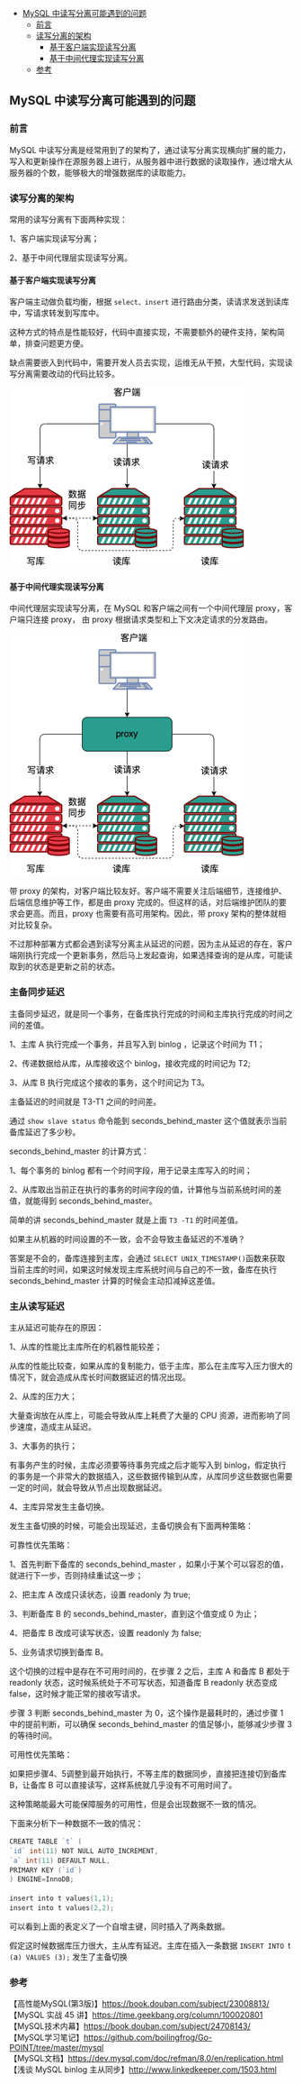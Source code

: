 <!-- START doctoc generated TOC please keep comment here to allow auto update -->
<!-- DON'T EDIT THIS SECTION, INSTEAD RE-RUN doctoc TO UPDATE -->

- [MySQL 中读写分离可能遇到的问题](#mysql-%E4%B8%AD%E8%AF%BB%E5%86%99%E5%88%86%E7%A6%BB%E5%8F%AF%E8%83%BD%E9%81%87%E5%88%B0%E7%9A%84%E9%97%AE%E9%A2%98)
  - [前言](#%E5%89%8D%E8%A8%80)
  - [读写分离的架构](#%E8%AF%BB%E5%86%99%E5%88%86%E7%A6%BB%E7%9A%84%E6%9E%B6%E6%9E%84)
    - [基于客户端实现读写分离](#%E5%9F%BA%E4%BA%8E%E5%AE%A2%E6%88%B7%E7%AB%AF%E5%AE%9E%E7%8E%B0%E8%AF%BB%E5%86%99%E5%88%86%E7%A6%BB)
    - [基于中间代理实现读写分离](#%E5%9F%BA%E4%BA%8E%E4%B8%AD%E9%97%B4%E4%BB%A3%E7%90%86%E5%AE%9E%E7%8E%B0%E8%AF%BB%E5%86%99%E5%88%86%E7%A6%BB)
  - [参考](#%E5%8F%82%E8%80%83)

<!-- END doctoc generated TOC please keep comment here to allow auto update -->

## MySQL 中读写分离可能遇到的问题

### 前言

MySQL 中读写分离是经常用到了的架构了，通过读写分离实现横向扩展的能力，写入和更新操作在源服务器上进行，从服务器中进行数据的读取操作，通过增大从服务器的个数，能够极大的增强数据库的读取能力。   

### 读写分离的架构

常用的读写分离有下面两种实现：  

1、客户端实现读写分离；

2、基于中间代理层实现读写分离。   

#### 基于客户端实现读写分离

客户端主动做负载均衡，根据 `select、insert` 进行路由分类，读请求发送到读库中，写请求转发到写库中。  

这种方式的特点是性能较好，代码中直接实现，不需要额外的硬件支持，架构简单，排查问题更方便。     

缺点需要嵌入到代码中，需要开发人员去实现，运维无从干预，大型代码，实现读写分离需要改动的代码比较多。   

<img src="/img/mysql/mysql-client-readwrite.png"  alt="mysql" />    

#### 基于中间代理实现读写分离

中间代理层实现读写分离，在 MySQL 和客户端之间有一个中间代理层 proxy，客户端只连接 proxy， 由 proxy 根据请求类型和上下文决定请求的分发路由。   

<img src="/img/mysql/mysql-proxy-readwrite.png"  alt="mysql" />   

带 proxy 的架构，对客户端比较友好。客户端不需要关注后端细节，连接维护、后端信息维护等工作，都是由 proxy 完成的。但这样的话，对后端维护团队的要求会更高。而且，proxy 也需要有高可用架构。因此，带 proxy 架构的整体就相对比较复杂。  

不过那种部署方式都会遇到读写分离主从延迟的问题，因为主从延迟的存在，客户端刚执行完成一个更新事务，然后马上发起查询，如果选择查询的是从库，可能读取到的状态是更新之前的状态。    

### 主备同步延迟

主备同步延迟，就是同一个事务，在备库执行完成的时间和主库执行完成的时间之间的差值。   

1、主库 A 执行完成一个事务，并且写入到 binlog ，记录这个时间为 T1；  

2、传递数据给从库，从库接收这个 binlog，接收完成的时间记为 T2;  

3、从库 B 执行完成这个接收的事务，这个时间记为 T3。   

主备延迟的时间就是 T3-T1 之间的时间差。    

通过 `show slave status` 命令能到 seconds_behind_master 这个值就表示当前备库延迟了多少秒。    

seconds_behind_master 的计算方式：  

1、每个事务的 binlog 都有一个时间字段，用于记录主库写入的时间；  

2、从库取出当前正在执行的事务的时间字段的值，计算他与当前系统时间的差值，就能得到 seconds_behind_master。   

简单的讲 seconds_behind_master 就是上面 `T3 -T1` 的时间差值。      

如果主从机器的时间设置的不一致，会不会导致主备延迟的不准确？  

答案是不会的，备库连接到主库，会通过 `SELECT UNIX_TIMESTAMP()`函数来获取当前主库的时间，如果这时候发现主库系统时间与自己的不一致，备库在执行 seconds_behind_master 计算的时候会主动扣减掉这差值。    

### 主从读写延迟

主从延迟可能存在的原因：  

1、从库的性能比主库所在的机器性能较差；   

从库的性能比较查，如果从库的复制能力，低于主库，那么在主库写入压力很大的情况下，就会造成从库长时间数据延迟的情况出现。   

2、从库的压力大；     

大量查询放在从库上，可能会导致从库上耗费了大量的 CPU 资源，进而影响了同步速度，造成主从延迟。     

3、大事务的执行；    

有事务产生的时候，主库必须要等待事务完成之后才能写入到 binlog，假定执行的事务是一个非常大的数据插入，这些数据传输到从库，从库同步这些数据也需要一定的时间，就会导致从节点出现数据延迟。  

4、主库异常发生主备切换。   

发生主备切换的时候，可能会出现延迟，主备切换会有下面两种策略：      

可靠性优先策略：   

1、首先判断下备库的 seconds_behind_master ，如果小于某个可以容忍的值，就进行下一步，否则持续重试这一步；  

2、把主库 A 改成只读状态，设置 readonly 为 true;  

3、判断备库 B 的 seconds_behind_master，直到这个值变成 0 为止；  

4、把备库 B 改成可读写状态，设置 readonly 为 false;   

5、业务请求切换到备库 B。    

这个切换的过程中是存在不可用时间的，在步骤 2 之后，主库 A 和备库 B 都处于 readonly 状态，这时候系统处于不可写状态，知道备库 B readonly 状态变成 false，这时候才能正常的接收写请求。    

步骤 3 判断 seconds_behind_master 为 0，这个操作是最耗时的，通过步骤 1 中的提前判断，可以确保 seconds_behind_master 的值足够小，能够减少步骤 3 的等待时间。    

可用性优先策略：   

如果把步骤4、5调整到最开始执行，不等主库的数据同步，直接把连接切到备库 B，让备库 B 可以直接读写，这样系统就几乎没有不可用时间了。   

这种策略能最大可能保障服务的可用性，但是会出现数据不一致的情况。  

下面来分析下一种数据不一致的情况：     

```go
CREATE TABLE `t` (
`id` int(11) NOT NULL AUTO_INCREMENT,
`a` int(11) DEFAULT NULL,
PRIMARY KEY (`id`)
) ENGINE=InnoDB;

insert into t values(1,1);
insert into t values(2,2);
```

可以看到上面的表定义了一个自增主键，同时插入了两条数据。   

假定这时候数据库压力很大，主从库有延迟。主库在插入一条数据 `INSERT INTO `t` (`a`) VALUES (3);` 发生了主备切换







### 参考

【高性能MySQL(第3版)】https://book.douban.com/subject/23008813/    
【MySQL 实战 45 讲】https://time.geekbang.org/column/100020801  
【MySQL技术内幕】https://book.douban.com/subject/24708143/    
【MySQL学习笔记】https://github.com/boilingfrog/Go-POINT/tree/master/mysql    
【MySQL文档】https://dev.mysql.com/doc/refman/8.0/en/replication.html  
【浅谈 MySQL binlog 主从同步】http://www.linkedkeeper.com/1503.html     
